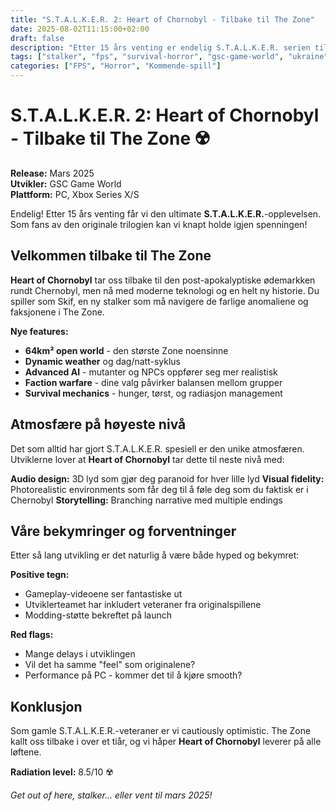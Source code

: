 ```yaml
---
title: "S.T.A.L.K.E.R. 2: Heart of Chornobyl - Tilbake til The Zone"  
date: 2025-08-02T11:15:00+02:00
draft: false
description: "Etter 15 års venting er endelig S.T.A.L.K.E.R. serien tilbake. Heart of Chornobyl lover den ultimate post-apokalyptiske opplevelsen."
tags: ["stalker", "fps", "survival-horror", "gsc-game-world", "ukraine"]
categories: ["FPS", "Horror", "Kommende-spill"]
---
```


# S.T.A.L.K.E.R. 2: Heart of Chornobyl - Tilbake til The Zone ☢️

**Release:** Mars 2025  
**Utvikler:** GSC Game World  
**Plattform:** PC, Xbox Series X/S

Endelig! Etter 15 års venting får vi den ultimate **S.T.A.L.K.E.R.**-opplevelsen. Som fans av den originale trilogien kan vi knapt holde igjen spenningen!

## Velkommen tilbake til The Zone

**Heart of Chornobyl** tar oss tilbake til den post-apokalyptiske ødemarkken rundt Chernobyl, men nå med moderne teknologi og en helt ny historie. Du spiller som Skif, en ny stalker som må navigere de farlige anomaliene og faksjonene i The Zone.

**Nye features:**
- **64km² open world** - den største Zone noensinne
- **Dynamic weather** og dag/natt-syklus
- **Advanced AI** - mutanter og NPCs oppfører seg mer realistisk
- **Faction warfare** - dine valg påvirker balansen mellom grupper
- **Survival mechanics** - hunger, tørst, og radiasjon management

## Atmosfære på høyeste nivå

Det som alltid har gjort S.T.A.L.K.E.R. spesiell er den unike atmosfæren. Utviklerne lover at **Heart of Chornobyl** tar dette til neste nivå med:

**Audio design:** 3D lyd som gjør deg paranoid for hver lille lyd
**Visual fidelity:** Photorealistic environments som får deg til å føle deg som du faktisk er i Chernobyl
**Storytelling:** Branching narrative med multiple endings

## Våre bekymringer og forventninger

Etter så lang utvikling er det naturlig å være både hyped og bekymret:

**Positive tegn:**
- Gameplay-videoene ser fantastiske ut
- Utviklerteamet har inkludert veteraner fra originalspillene
- Modding-støtte bekreftet på launch

**Red flags:**
- Mange delays i utviklingen
- Vil det ha samme "feel" som originalene?
- Performance på PC - kommer det til å kjøre smooth?

## Konklusjon

Som gamle S.T.A.L.K.E.R.-veteraner er vi cautiously optimistic. The Zone kallt oss tilbake i over et tiår, og vi håper **Heart of Chornobyl** leverer på alle løftene.

**Radiation level:** 8.5/10 ☢️

*Get out of here, stalker... eller vent til mars 2025!*